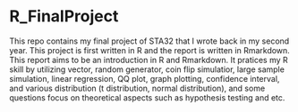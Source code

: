 # R_FinalProject
This repo contains my final project of STA32 that I wrote back in my second year. This project is first written in R and the report is written in Rmarkdown. This report aims to be an introduction in R and Rmarkdown. It pratices my R skill by utilizing vector, random generator, coin flip simulatior, large sample simulation, linear regression, QQ plot, graph plotting, confidence interval, and various distribution (t distribution, normal distribution), and some questions focus on theoretical aspects such as hypothesis testing and etc.
